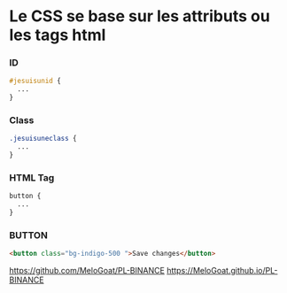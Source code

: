 # Le CSS se base sur les attributs ou les tags html

### ID
```css
#jesuisunid {
  ...
}
```

### Class
```css
.jesuisuneclass {
  ...
}
```

### HTML Tag
```css
button {
  ...
}
```

### BUTTON
```html
<button class="bg-indigo-500 ">Save changes</button>
```

https://github.com/MeloGoat/PL-BINANCE
https://MeloGoat.github.io/PL-BINANCE
